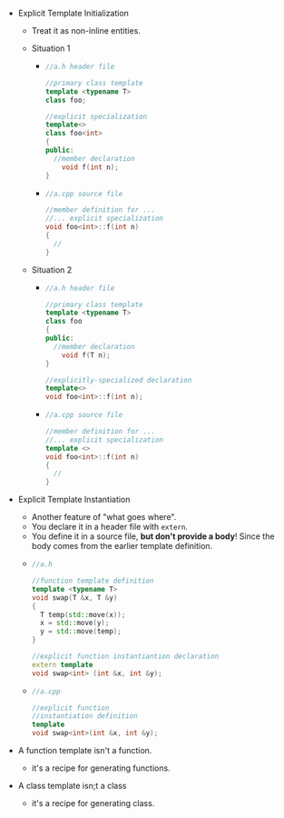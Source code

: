 - Explicit Template Initialization
    - Treat it as non-inline entities.
    - Situation 1
        - ``` c++
          //a.h header file
          
          //primary class template
          template <typename T>
          class foo;
          
          //explicit specialization
          template<>
          class foo<int>
          {
          public:
          	//member declaration
              void f(int n);
          }
          ```
        - ``` c++
          //a.cpp source file
          
          //member definition for ...
          //... explicit specialization
          void foo<int>::f(int n)
          {
            //
          }
          ```
        
    - Situation 2
        - ``` c++
          //a.h header file
          
          //primary class template
          template <typename T>
          class foo
          {
          public:
          	//member declaration
              void f(T n);
          }
          
          //explicitly-specialized declaration
          template<>
          void foo<int>::f(int n);
          ```
        - ``` c++
          //a.cpp source file
          
          //member definition for ...
          //... explicit specialization
          template <>
          void foo<int>::f(int n)
          {
            //
          }
          ```
        
- Explicit Template Instantiation
    - Another feature of "what goes where".
    - You declare it in a header file with `extern`.
    - You define it in a source file, **but don't provide a body**! Since the body comes from the earlier template definition.
    - ``` c++
      //a.h
      
      //function template definition
      template <typename T>
      void swap(T &x, T &y)
      {
        T temp(std::move(x));
        x = std::move(y);
        y = std::move(temp);
      }
      
      //explicit function instantiantion declaration
      extern template
      void swap<int> (int &x, int &y);
      ```
    - ``` c++
      //a.cpp
      
      //explicit function
      //instantiation definition
      template
      void swap<int>(int &x, int &y);
      ```
    
- A function template isn't a function.
    - it's a recipe for generating functions.
    
- A class template isn;t a class
    - it's a recipe for generating class.
    